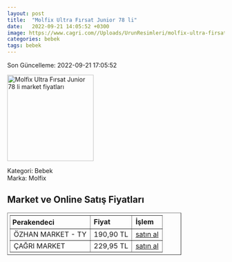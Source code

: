 ```yaml
---
layout: post
title:  "Molfix Ultra Fırsat Junior 78 li"
date:   2022-09-21 14:05:52 +0300
image: https://www.cagri.com//Uploads/UrunResimleri/molfix-ultra-firsat-junior-78-li--b6c8-.jpg
categories: bebek
tags: bebek
---
```


Son Güncelleme: 2022-09-21 17:05:52

<img src="https://www.cagri.com//Uploads/UrunResimleri/molfix-ultra-firsat-junior-78-li--b6c8-.jpg" width="200" alt="Molfix Ultra Fırsat Junior 78 li market fiyatları" />

Kategori: Bebek
<br />
Marka: Molfix

<h2>Market ve Online Satış Fiyatları</h2>

<table border="1" style="padding: 5px;width:80%;">
  <tr>
    <td style="padding: 5px;"><strong>Perakendeci</strong></td>
    <td><strong>Fiyat</strong></td>
    <td><strong>İşlem</strong></td>
  </tr>
  <tr>
              <td title="Trendyol/Özhan Market Mağazası">ÖZHAN MARKET - TY</td>
              <td>190,90 TL</td>
              <td><a title="Trendyol/Özhan Market Mağazası" target="_blank" href="https://www.trendyol.com/molfix/5-numara-11-18-kg-junior-ultra-firsat-paketi-78-adet-bebek-bezi-p-244222563">satın al</a></td>
            </tr><tr>
              <td title="Çağrı Market">ÇAĞRI MARKET</td>
              <td>229,95 TL</td>
              <td><a title="Çağrı Market" target="_blank" href="https://www.cagri.com/molfix-ultra-firsat-junior-78-li-23526">satın al</a></td>
            </tr>
</table>
